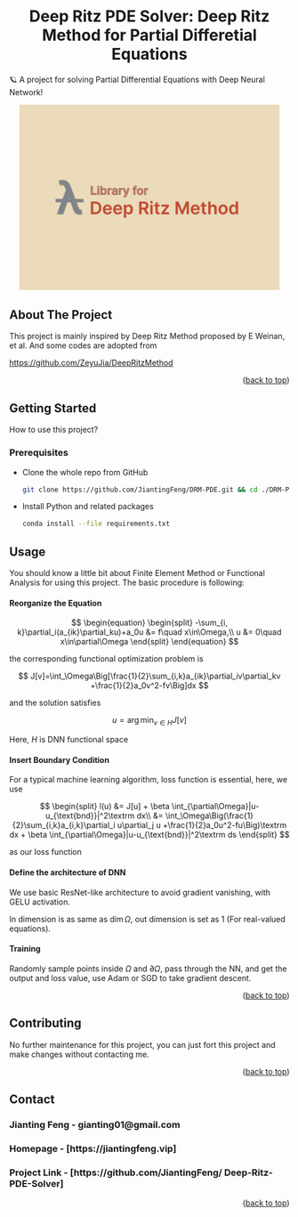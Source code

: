 <h1 align="center">Deep Ritz PDE Solver: Deep Ritz Method for Partial Differetial Equations</h1>
    🪐 A project for solving Partial Differential Equations with Deep Neural Network!
<p align="center">
<img src="docs/DRM.jpg" alt="logo" width="468"/>
</p>








<!-- ABOUT THE PROJECT -->

## About The Project

This project is mainly inspired by Deep Ritz Method proposed by E Weinan, et al. And some codes are adopted from 

https://github.com/ZeyuJia/DeepRitzMethod



<p align="right">(<a href="#top">back to top</a>)</p>

<!-- GETTING STARTED -->

## Getting Started

How to use this project?

### Prerequisites

- Clone the whole repo from GitHub

    ```bash
    git clone https://github.com/JiantingFeng/DRM-PDE.git && cd ./DRM-PDE
    ```

    

* Install Python and related packages
  ```sh
  conda install --file requirements.txt
  ```

<!-- USAGE EXAMPLES -->
## Usage

You should know a little bit about Finite Element Method or Functional Analysis for using this project. The basic procedure is following:

#### Reorganize the Equation

$$
\begin{equation}
		\begin{split}
			-\sum_{i, k}\partial_i(a_{ik}\partial_ku)+a_0u &= f\quad x\in\Omega,\\
			u &= 0\quad x\in\partial\Omega
		\end{split}
	\end{equation}
$$

the corresponding functional optimization problem is

$$
		J[v]=\int_\Omega\Big[\frac{1}{2}\sum_{i,k}a_{ik}\partial_iv\partial_kv +\frac{1}{2}a_0v^2-fv\Big]dx
$$

and the solution satisfies

$$
		u = \arg\min_{v\in H} J[v]
$$

Here, $H$ is DNN functional space

#### Insert Boundary Condition

For a typical machine learning algorithm, loss function is essential, here, we use

$$
	\begin{split}
		l(u) &= J[u] + \beta \int_{\partial\Omega}|u-u_{\text{bnd}}|^2\textrm dx\\
		&= \int_\Omega\Big(\frac{1}{2}\sum_{i,k}a_{i,k}\partial_i u\partial_j u +\frac{1}{2}a_0u^2-fu\Big)\textrm dx + \beta \int_{\partial\Omega}|u-u_{\text{bnd}}|^2\textrm ds
	\end{split}
$$

as our loss function

#### Define the architecture of DNN

We use basic ResNet-like architecture to avoid gradient vanishing, with GELU activation.

In dimension is as same as $\dim \Omega$, out dimension is set as $1$ (For real-valued equations). 

#### Training

Randomly sample points inside $\Omega$ and $\partial \Omega$, pass through the NN, and get the output and loss value, use Adam or SGD to take gradient descent.

<p align="right">(<a href="#top">back to top</a>)</p>



<!-- CONTRIBUTING -->
## Contributing

No further maintenance for this project, you can just fort this project and make changes without contacting me.

<p align="right">(<a href="#top">back to top</a>)</p>





<!-- CONTACT -->
## Contact
<h3>
Jianting Feng -  gianting01@gmail.com
</h3>
<h3>
Homepage - [https://jiantingfeng.vip]
</h3>
<h3>
Project Link - [https://github.com/JiantingFeng/
Deep-Ritz-PDE-Solver]
</h3>
<p align="right">(<a href="#top">back to top</a>)</p>
